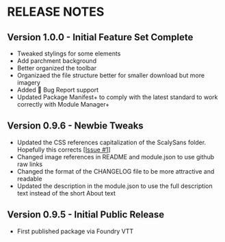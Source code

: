 # RELEASE NOTES

## Version 1.0.0 - Initial Feature Set Complete

-   Tweaked stylings for some elements
-   Add parchment background
-   Better organized the toolbar
-   Organizaed the file structure better for smaller download but more imagery
-   Added :bug: Bug Report support
-   Updated Package Manifest+ to comply with the latest standard to work correctly with Module Manager+

## Version 0.9.6 - Newbie Tweaks

-   Updated the CSS references capitalization of the ScalySans folder. Hopefully this corrects [[Issue #1](https://github.com/AmazingVanish/apsj/issues/1)]
-   Changed image references in README and module.json to use github raw links
-   Changed the format of the CHANGELOG file to be more attractive and readable
-   Updated the description in the module.json to use the full description text instead of the short About text

## Version 0.9.5 - Initial Public Release

-   First published package via Foundry VTT
